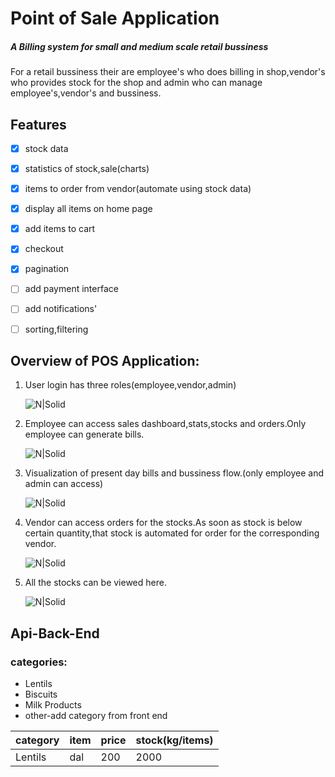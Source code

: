 # Point of Sale Application

##### A Billing system for small and medium scale retail bussiness

For a retail bussiness their are employee's who does billing in shop,vendor's who provides stock for the shop and admin who can manage employee's,vendor's and bussiness.

## Features

- [x] stock data
- [x] statistics of stock,sale\(charts\)
- [x] items to order from vendor\(automate using stock data\)
- [x] display all items on home page
- [x] add items to cart
- [x] checkout
- [x] pagination
- [ ] add payment interface
- [ ] add notifications'
- [ ] sorting,filtering


## Overview of POS Application:

1. User login has three roles(employee,vendor,admin)

   ![N|Solid](https://imgur.com/FSh5A0K.png)

2) Employee can access sales dashboard,stats,stocks and orders.Only employee can generate bills.

   ![N|Solid](https://imgur.com/RpyHSrv.png)

3. Visualization of present day bills and bussiness flow.(only employee and admin can access)

   ![N|Solid](https://imgur.com/8zEglPO.png)

4. Vendor can access orders for the stocks.As soon as stock is below certain quantity,that stock is automated for order for the corresponding vendor.

   ![N|Solid](https://imgur.com/lagh4BV.png)

5. All the stocks can be viewed here.

   ![N|Solid](https://imgur.com/oMMY4Gf.png)

## Api-Back-End

### categories:

- Lentils
- Biscuits
- Milk Products
- other-add category from front end

| category | item | price | stock\(kg/items\) |
| :------- | :--- | :---- | :---------------- |
| Lentils  | dal  | 200   | 2000              |
